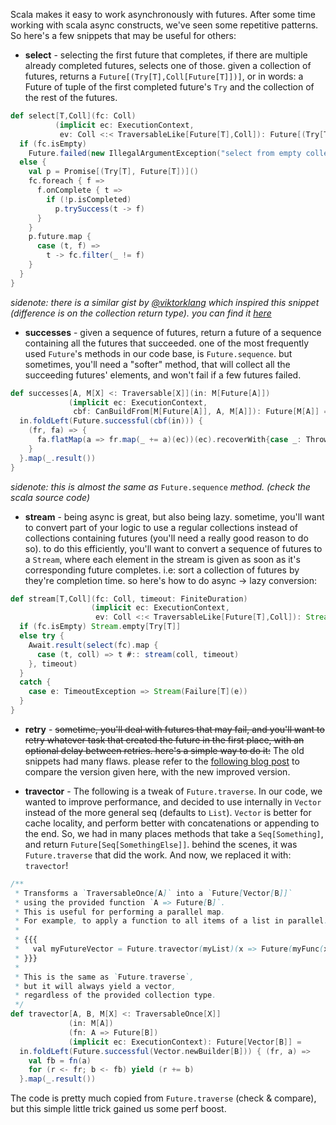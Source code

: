 Scala makes it easy to work asynchronously with futures.
After some time working with scala async constructs, we've seen some repetitive patterns.
So here's a few snippets that may be useful for others:

* **select** - selecting the first future that completes, if there are multiple already completed futures, selects one of those.
given a collection of futures, returns a `Future[(Try[T],Coll[Future[T]])]`, or in words: a Future of tuple of the first completed future's `Try` and the collection of the rest of the futures.
```scala
def select[T,Coll](fc: Coll)
          (implicit ec: ExecutionContext, 
           ev: Coll <:< TraversableLike[Future[T],Coll]): Future[(Try[T],Coll)] = {
  if (fc.isEmpty)
    Future.failed(new IllegalArgumentException("select from empty collection"))
  else {
    val p = Promise[(Try[T], Future[T])]()
    fc.foreach { f =>
      f.onComplete { t =>
        if (!p.isCompleted)
          p.trySuccess(t -> f)
      }
    }
    p.future.map {
      case (t, f) =>
        t -> fc.filter(_ != f)
    }
  }
}
```
_sidenote: there is a similar gist by [\@viktorklang](https://twitter.com/viktorklang) which inspired this snippet (difference is on the collection return type). you can find it [here](https://gist.github.com/viktorklang/4488970)_

* **successes** - given a sequence of futures, return a future of a sequence containing all the futures that succeeded.
one of the most frequently used `Future`'s methods in our code base, is `Future.sequence`. but sometimes, you'll need a "softer" method, that will collect all the succeeding futures' elements, and won't fail if a few futures failed.
```scala
def successes[A, M[X] <: Traversable[X]](in: M[Future[A]])
             (implicit ec: ExecutionContext, 
              cbf: CanBuildFrom[M[Future[A]], A, M[A]]): Future[M[A]] = {
  in.foldLeft(Future.successful(cbf(in))) {
    (fr, fa) => {
      fa.flatMap(a => fr.map(_ += a)(ec))(ec).recoverWith{case _: Throwable => fr}(ec)
    }
  }.map(_.result())
}
```
_sidenote: this is almost the same as_ `Future.sequence` _method. (check the scala source code)_

* **stream** - being async is great, but also being lazy. sometime, you'll want to convert part of your logic to use a regular collections instead of collections containing futures (you'll need a really good reason to do so). to do this efficiently, you'll want to convert a sequence of futures to a `Stream`, where each element in the stream is given as soon as it's corresponding future completes. i.e: sort a collection of futures by they're completion time. so here's how to do async → lazy conversion:
```scala
def stream[T,Coll](fc: Coll, timeout: FiniteDuration)
                  (implicit ec: ExecutionContext, 
                   ev: Coll <:< TraversableLike[Future[T],Coll]): Stream[Try[T]] = {
  if (fc.isEmpty) Stream.empty[Try[T]]
  else try {
    Await.result(select(fc).map {
      case (t, coll) => t #:: stream(coll, timeout)
    }, timeout)
  }
  catch {
    case e: TimeoutException => Stream(Failure[T](e))
  }
}
```

* **retry** - ~~sometime, you'll deal with futures that may fail, and you'll want to retry whatever task that created the future in the first place, with an optional delay between retries. here's a simple way to do it:~~
The old snippets had many flaws. please refer to the [following blog post](/2016/03/async-scheduling-retrying-revised.html) to compare the version given here, with the new improved version. 

* **travector** - The following is a tweak of `Future.traverse`. In our code, we wanted to improve performance, and decided to use internally in `Vector` instead of the more general seq (defaults to `List`). `Vector` is better for cache locality, and perform better with concatenations or appending to the end. So, we had in many places methods that take a `Seq[Something]`, and return `Future[Seq[SomethingElse]]`. behind the scenes, it was `Future.traverse` that did the work. And now, we replaced it with: `travector`!

```scala
/** 
 * Transforms a `TraversableOnce[A]` into a `Future[Vector[B]]` 
 * using the provided function `A => Future[B]`.
 * This is useful for performing a parallel map. 
 * For example, to apply a function to all items of a list in parallel:
 *
 * {{{
 *   val myFutureVector = Future.travector(myList)(x => Future(myFunc(x)))
 * }}}
 *
 * This is the same as `Future.traverse`,
 * but it will always yield a vector, 
 * regardless of the provided collection type.
 */
def travector[A, B, M[X] <: TraversableOnce[X]]
             (in: M[A])
             (fn: A => Future[B])
             (implicit ec: ExecutionContext): Future[Vector[B]] =
  in.foldLeft(Future.successful(Vector.newBuilder[B])) { (fr, a) =>
    val fb = fn(a)
    for (r <- fr; b <- fb) yield (r += b)
  }.map(_.result())
``` 

The code is pretty much copied from `Future.traverse` (check & compare), but this simple little trick gained us some perf boost.

